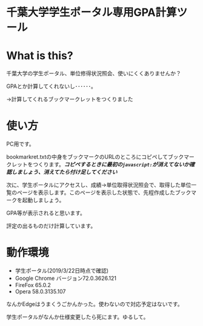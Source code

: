 # 千葉大学学生ポータル専用GPA計算ツール

# What is this?

千葉大学の学生ポータル、単位修得状況照会、使いにくくありませんか？

GPAとか計算してくれないし･･････。

→計算してくれるブックマークレットをつくりました

# 使い方
PC用です。

bookmarkret.txtの中身をブックマークのURLのところにコピペしてブックマークレットをつくります。***コピペするときに最初の`javascript:`が消えてないか確認しましょう、消えてたら付け足してください***

次に、学生ポータルにアクセスし、成績→単位取得状況照会で、取得した単位一覧のページを表示します。このページを表示した状態で、先程作成したブックマークを起動しましょう。  

GPA等が表示されると思います。

評定の出るものだけ計算しています。

# 動作環境
- 学生ポータル(2019/3/22日時点で確認)
- Google Chrome バージョン72.0.3626.121
- FireFox 65.0.2
- Opera 58.0.3135.107

なんかEdgeはうまくうごかんかった。使わないので対応予定はないです。  

学生ポータルがなんか仕様変更したら死にます。ゆるして。

